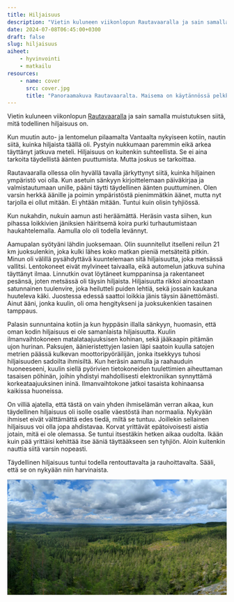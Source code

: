 ```yaml
---
title: Hiljaisuus
description: "Vietin kuluneen viikonlopun Rautavaaralla ja sain samalla muistutuksen siitä, mitä todellinen hiljaisuus on."
date: 2024-07-08T06:45:00+0300
draft: false
slug: hiljaisuus
aiheet:
    - hyvinvointi
    - matkailu
resources:
    - name: cover
      src: cover.jpg
      title: "Panoraamakuva Rautavaaralta. Maisema on käytännössä pelkkää metsää niin pitkälle kun silmä kantaa. Jossain kaukaisuudessa näkyy jokunen yksittäinen järvi. Kuvan etualalla näkyy kallio, jonka päältä kuva on otettu. Vaaleiden kumpupilvien välistä kajastaa sininen taivas."
---
```

Vietin kuluneen viikonlopun [Rautavaaralla](https://www.openstreetmap.org/#map=13/63.4949/28.3020) ja sain samalla muistutuksen siitä, mitä todellinen hiljaisuus on.

<!--more-->

Kun muutin auto- ja lentomelun pilaamalta Vantaalta nykyiseen kotiin, nautin siitä, kuinka hiljaista täällä oli. Pystyin nukkumaan paremmin eikä arkea täyttänyt jatkuva meteli. Hiljaisuus on kuitenkin suhteellista. Se ei aina tarkoita täydellistä äänten puuttumista. Mutta joskus se tarkoittaa.

Rautavaaralla ollessa olin hyvällä tavalla järkyttynyt siitä, kuinka hiljainen ympäristö voi olla. Kun asetuin sänkyyn kirjoittelemaan päiväkirjaa ja valmistautumaan unille, pääni täytti täydellinen äänten puuttuminen. Olen varsin herkkä äänille ja poimin ympäristöstä pienimmätkin äänet, mutta nyt tarjolla ei ollut mitään. Ei yhtään mitään. Tuntui kuin olisin tyhjiössä.

Kun nukahdin, nukuin aamun asti heräämättä. Heräsin vasta siihen, kun pihassa loikkivien jäniksien häiritsemä koira purki turhautumistaan haukahtelemalla. Aamulla olo oli todella levännyt.

Aamupalan syötyäni lähdin juoksemaan. Olin suunnitellut itselleni reilun 21 km juoksulenkin, joka kulki lähes koko matkan pieniä metsäteitä pitkin. Minun oli välillä pysähdyttävä kuuntelemaan sitä hiljaisuutta, joka metsässä vallitsi. Lentokoneet eivät mylvineet taivaalla, eikä automelun jatkuva suhina täyttänyt ilmaa. Linnutkin ovat löytäneet kumppaninsa ja rakentaneet pesänsä, joten metsässä oli täysin hiljaista. Hiljaisuutta rikkoi ainoastaan satunnainen tuulenvire, joka heilutteli puiden lehtiä, sekä jossain kaukana huuteleva käki. Juostessa edessä saattoi loikkia jänis täysin äänettömästi. Ainut ääni, jonka kuulin, oli oma hengitykseni ja juoksukenkien tasainen tamppaus.

Palasin sunnuntaina kotiin ja kun hyppäsin illalla sänkyyn, huomasin, että oman kodin hiljaisuus ei ole samanlaista hiljaisuutta. Kuulin ilmanvaihtokoneen matalataajuuksisen kohinan, sekä jääkaapin pitämän ujon hurinan. Paksujen, äänieristettyjen lasien läpi saatoin kuulla satojen metrien päässä kulkevan moottoripyöräilijän, jonka itsekkyys tuhosi hiljaisuuden sadoilta ihmisiltä. Kun heräsin aamulla ja raahauduin huoneeseeni, kuulin siellä pyörivien tietokoneiden tuulettimien aiheuttaman tasaisen pöhinän, joihin yhdistyi mahdollisesti elektroniikan synnyttämä korkeataajuuksinen ininä. Ilmanvaihtokone jatkoi tasaista kohinaansa kaikissa huoneissa.

On villiä ajatella, että tästä on vain yhden ihmiselämän verran aikaa, kun täydellinen hiljaisuus oli isolle osalle väestöstä ihan normaalia. Nykyään ihmiset eivät välttämättä edes tiedä, miltä se tuntuu. Joillekin sellainen hiljaisuus voi olla jopa ahdistavaa. Korvat yrittävät epätoivoisesti aistia jotain, mitä ei ole olemassa. Se tuntui itsestäkin hetken aikaa oudolta. Ikään kuin pää yrittäisi kehittää itse ääniä täyttääkseen sen tyhjiön. Aloin kuitenkin nauttia siitä varsin nopeasti.

Täydellinen hiljaisuus tuntui todella rentouttavalta ja rauhoittavalta. Sääli, että se on nykyään niin harvinaista.

![Panoraamakuva Rautavaaralta. Maisema on käytännössä pelkkää metsää niin pitkälle kun silmä kantaa. Jossain kaukaisuudessa näkyy jokunen yksittäinen järvi. Kuvan etualalla näkyy kallio, jonka päältä kuva on otettu. Vaaleiden kumpupilvien välistä kajastaa sininen taivas.](cover.jpg "Näissä maisemissa ympäristöä ei täyttänyt ihmisten synnyttämän äänet. Se oli varattu hiljaisuudelle, jonka ainoastaan luonto sai rikkoa.")
